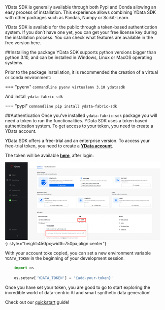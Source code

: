 
YData SDK is generally available through both Pypi and Conda allowing an easy process of installation. This experience allows combining YData SDK with other packages such as Pandas, Numpy or Scikit-Learn.

YData SDK is available for the public through a token-based authentication system. If you don’t have one yet, you can get your free license key during the installation process. You can check what features are available in the free version here.

##Installing the package
YData SDK supports python versions bigger than python 3.10, and can be installed in Windows, Linux or MacOS operating systems.

Prior to the package installation, it is recommended the creation of a virtual or conda environment:

=== "pyenv"
    ``` commandline
    pyenv virtualenv 3.10 ydatasdk
    ```

And install `ydata-fabric-sdk`

=== "pypi"
    ``` commandline
    pip install ydata-fabric-sdk
    ```

##Authentication
Once you've installed `ydata-fabric-sdk` package you will need a token to run the functionalities.
YData SDK uses a token based authentication system. To get access to your token, you need to create a YData account.

YData SDK offers a free-trial and an enterprise version. To access your free-trial token, you need to create a [**YData account**](https://ydata.ai/ydata-fabric-free-trial).

The token will be available [**here**](https://fabric.ydata.ai), after login:

![SDK Token](../assets/sdk/fabric_sdk_token.png){: style="height:450px;width:750px;align:center"}

With your account toke copied, you can set a new environment variable `YDATA_TOKEN` in the beginning of your development session.

``` python
    import os

    os.setenv['YDATA_TOKEN'] = '{add-your-token}'
```

Once you have set your token, you are good to go to start exploring the incredible world of data-centric AI and smart synthetic data generation!

Check out our [quickstart](quickstart.md) guide!
